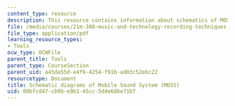 ```yaml
---
content_type: resource
description: This resource contains information about schematics of MOSS.
file: /media/courses/21m-380-music-and-technology-recording-techniques-and-audio-production-fall-2016/00bfcd47cb9be9b145cc5d4e68be71b7_MIT21M_380F16_tools_moss.pdf
file_type: application/pdf
learning_resource_types:
- Tools
ocw_type: OCWFile
parent_title: Tools
parent_type: CourseSection
parent_uid: a45da55d-e4f9-4254-f91b-ad03c52ebc22
resourcetype: Document
title: Schematic diagrams of Mobile Sound System (MOSS)
uid: 00bfcd47-cb9b-e9b1-45cc-5d4e68be71b7
---
```

